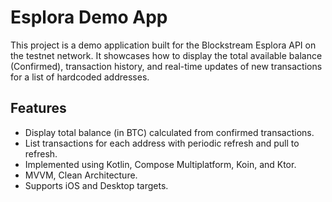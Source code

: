 # Esplora Demo App

This project is a demo application built for the Blockstream Esplora API on the testnet network. 
It showcases how to display the total available balance (Confirmed), transaction history, and real-time updates of new transactions for a list of hardcoded addresses.

## Features
- Display total balance (in BTC) calculated from confirmed transactions.
- List transactions for each address with periodic refresh and pull to refresh.
- Implemented using Kotlin, Compose Multiplatform, Koin, and Ktor.
- MVVM, Clean Architecture.
- Supports iOS and Desktop targets.
